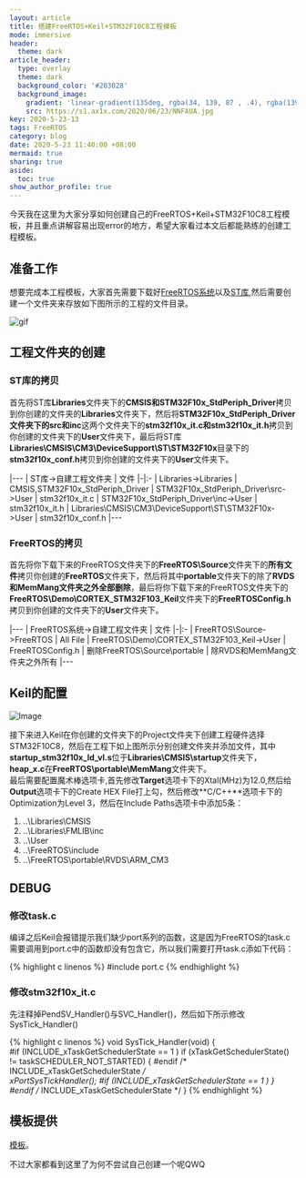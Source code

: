 ```yaml
---
layout: article
title: 搭建FreeRTOS+Keil+STM32F10C8工程模板
mode: immersive
header:
  theme: dark
article_header:
  type: overlay
  theme: dark
  background_color: '#203028'
  background_image:
    gradient: 'linear-gradient(135deg, rgba(34, 139, 87 , .4), rgba(139, 34, 139, .4))'
    src: https://s1.ax1x.com/2020/06/23/NNFAUA.jpg
key: 2020-5-23-13
tags: FreeRTOS
category: blog
date: 2020-5-23 11:40:00 +08:00
mermaid: true
sharing: true
aside:
  toc: true
show_author_profile: true
---
```


今天我在这里为大家分享如何创建自己的FreeRTOS+Keil+STM32F10C8工程模板，并且重点讲解容易出现error的地方，希望大家看过本文后都能熟练的创建工程模板。

<!--more-->

## 准备工作

想要完成本工程模板，大家首先需要下载好[FreeRTOS系统](https://freertos.org/a00104.html)以及[ST库](https://www.st.com/content/st_com/en/products/embedded-software/mcu-mpu-embedded-software/stm32-embedded-software/stm32-standard-peripheral-libraries/stsw-stm32054.html#resource),然后需要创建一个文件夹来存放如下图所示的工程的文件目录。

![gif](https://s1.ax1x.com/2020/06/23/NUGQF1.gif)

## 工程文件夹的创建

### ST库的拷贝

首先将ST库**Libraries**文件夹下的**CMSIS和STM32F10x_StdPeriph_Driver**拷贝到你创建的文件夹的**Libraries**文件夹下，然后将**STM32F10x_StdPeriph_Driver文件夹下的src和inc**这两个文件夹下的**stm32f10x_it.c和stm32f10x_it.h**拷贝到你创建的文件夹下的**User**文件夹下，最后将ST库**Libraries\CMSIS\CM3\DeviceSupport\ST\STM32F10x**目录下的**stm32f10x_conf.h**拷贝到你创建的文件夹下的**User**文件夹下。

|---
| ST库->自建工程文件夹 | 文件
|-|:-
| Libraries->Libraries | CMSIS,STM32F10x_StdPeriph_Driver
| STM32F10x_StdPeriph_Driver\src->User | stm32f10x_it.c
| STM32F10x_StdPeriph_Driver\inc->User | stm32f10x_it.h
| Libraries\CMSIS\CM3\DeviceSupport\ST\STM32F10x->User | stm32f10x_conf.h
|---

### FreeRTOS的拷贝

首先将你下载下来的FreeRTOS文件夹下的**FreeRTOS\Source**文件夹下的**所有文件**拷贝你创建的**FreeRTOS**文件夹下，然后将其中**portable**文件夹下的除了**RVDS和MemMang文件夹之外全部删除**，最后将你下载下来的FreeRTOS文件夹下的**FreeRTOS\Demo\CORTEX_STM32F103_Keil**文件夹下的**FreeRTOSConfig.h**拷贝到你创建的文件夹下的**User**文件夹下。

|---
| FreeRTOS系统->自建工程文件夹 | 文件
|-|:-
| FreeRTOS\Source->FreeRTOS | All File
| FreeRTOS\Demo\CORTEX_STM32F103_Keil->User | FreeRTOSConfig.h
| 删除FreeRTOS\Source\portable | 除RVDS和MemMang文件夹之外所有
|---

## Keil的配置

![Image](https://s1.ax1x.com/2020/06/23/NUSQwn.png)

接下来进入Keil在你创建的文件夹下的Project文件夹下创建工程硬件选择STM32F10C8，然后在工程下如上图所示分别创建文件夹并添加文件，其中**startup_stm32f10x_ld_vl.s**位于**Libraries\CMSIS\startup**文件夹下，**heap_x.c**在**FreeRTOS\portable\MemMang**文件夹下。  
最后需要配置魔术棒选项卡,首先修改**Target**选项卡下的Xtal(MHz)为12.0,然后给**Output**选项卡下的Create HEX File打上勾，然后修改**C/C++**选项卡下的Optimization为Level 3，然后在Include Paths选项卡中添加5条：
1. ..\Libraries\CMSIS
2. ..\Libraries\FMLIB\inc
3. ..\User
4. ..\FreeRTOS\include
5. ..\FreeRTOS\portable\RVDS\ARM_CM3

## DEBUG
### 修改task.c
编译之后Keil会报错提示我们缺少port系列的函数，这是因为FreeRTOS的task.c需要调用到port.c中的函数却没有包含它，所以我们需要打开task.c添如下代码：

{% highlight c linenos %}
#include port.c
{% endhighlight %}

### 修改stm32f10x_it.c

先注释掉PendSV_Handler()与SVC_Handler()，然后如下所示修改SysTick_Handler()

{% highlight c linenos %}
void SysTick_Handler(void)
{    
    #if (INCLUDE_xTaskGetSchedulerState  == 1 )
      if (xTaskGetSchedulerState() != taskSCHEDULER_NOT_STARTED)
     {
    #endif  /* INCLUDE_xTaskGetSchedulerState */  
        xPortSysTickHandler();
    #if (INCLUDE_xTaskGetSchedulerState  == 1 )
     }
   #endif  /* INCLUDE_xTaskGetSchedulerState */
}
{% endhighlight %}

## 模板提供

[模板](https://github.com/HongjieTan/STM32F103C8-FreeRTOS-Keil_Prj_tem)。  

不过大家都看到这里了为何不尝试自己创建一个呢QWQ
